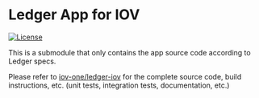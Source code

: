 # Ledger App for IOV
[![License](https://img.shields.io/badge/License-Apache%202.0-blue.svg)](https://opensource.org/licenses/Apache-2.0)

This is a submodule that only contains the app source code according to Ledger specs.

Please refer to [iov-one/ledger-iov](https://github.com/iov-one/ledger-iov) for the complete source code,
build instructions, etc. (unit tests, integration tests, documentation, etc.)
